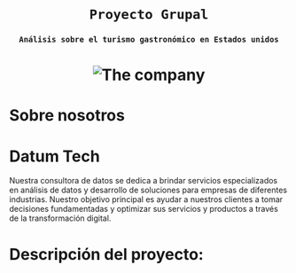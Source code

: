 # <h1 align="center"> **`Proyecto Grupal`** </h1>

### <h3 align="center"> **`Análisis sobre el turismo gastronómico en Estados unidos`** </h3>

# <h1 align="center">![The company]()</h1>

# Sobre nosotros
# Datum Tech
Nuestra consultora de datos se dedica a brindar servicios especializados en análisis de datos y desarrollo de soluciones para empresas de diferentes industrias. Nuestro objetivo principal es ayudar a nuestros clientes a tomar decisiones fundamentadas y optimizar sus servicios y productos a través de la transformación digital.

# Descripción del proyecto:
